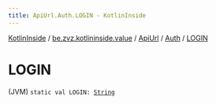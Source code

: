 ```yaml
---
title: ApiUrl.Auth.LOGIN - KotlinInside
---
```


[KotlinInside](../../../index.html) / [be.zvz.kotlininside.value](../../index.html) / [ApiUrl](../index.html) / [Auth](index.html) / [LOGIN](./-l-o-g-i-n.html)

# LOGIN

(JVM) `static val LOGIN: `[`String`](https://kotlinlang.org/api/latest/jvm/stdlib/kotlin/-string/index.html)